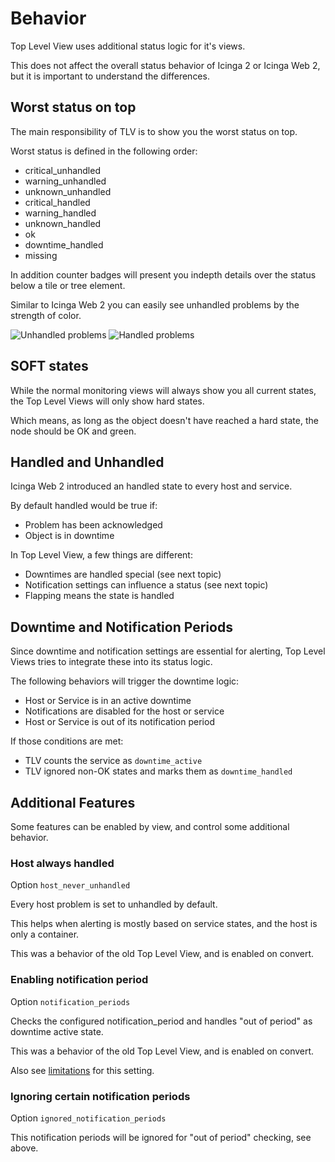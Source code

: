 Behavior
========

Top Level View uses additional status logic for it's views.

This does not affect the overall status behavior of Icinga 2 or Icinga Web 2,
but it is important to understand the differences.

## Worst status on top

The main responsibility of TLV is to show you the worst status on top.

Worst status is defined in the following order:

* critical_unhandled
* warning_unhandled
* unknown_unhandled
* critical_handled
* warning_handled
* unknown_handled
* ok
* downtime_handled
* missing

In addition counter badges will present you indepth details over the
status below a tile or tree element.

Similar to Icinga Web 2 you can easily see unhandled problems by the strength of color.

![Unhandled problems](screenshots/colors-unhandled.png)
![Handled problems](screenshots/colors-handled.png)

## SOFT states

While the normal monitoring views will always show you all current states,
the Top Level Views will only show hard states.

Which means, as long as the object doesn't have reached a hard state, the
node should be OK and green.

## Handled and Unhandled

Icinga Web 2 introduced an handled state to every host and service.

By default handled would be true if:

* Problem has been acknowledged
* Object is in downtime

In Top Level View, a few things are different:

* Downtimes are handled special (see next topic)
* Notification settings can influence a status (see next topic)
* Flapping means the state is handled

## Downtime and Notification Periods 

Since downtime and notification settings are essential for alerting,
Top Level Views tries to integrate these into its status logic.

The following behaviors will trigger the downtime logic:

* Host or Service is in an active downtime
* Notifications are disabled for the host or service
* Host or Service is out of its notification period

If those conditions are met:

* TLV counts the service as `downtime_active`
* TLV ignored non-OK states and marks them as `downtime_handled`

## Additional Features

Some features can be enabled by view, and control some additional behavior.

### Host always handled

Option `host_never_unhandled`
 
Every host problem is set to unhandled by default.

This helps when alerting is mostly based on service states, and the host
is only a container.

This was a behavior of the old Top Level View, and is enabled on convert.  

### Enabling notification period

Option `notification_periods`

Checks the configured notification_period and handles "out of period" as downtime active state.

This was a behavior of the old Top Level View, and is enabled on convert.  

Also see [limitations](90-Limits.md) for this setting.

### Ignoring certain notification periods

Option `ignored_notification_periods`

This notification periods will be ignored for "out of period" checking, see above.
